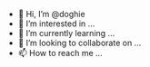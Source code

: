 - 👋 Hi, I’m @doghie
- 👀 I’m interested in ...
- 🌱 I’m currently learning ...
- 💞️ I’m looking to collaborate on ...
- 📫 How to reach me ...

<!---
doghie/doghie is a ✨ special ✨ repository because its `README.md` (this file) appears on your GitHub profile.
You can click the Preview link to take a look at your changes.
--->

